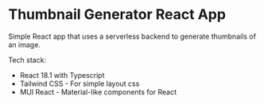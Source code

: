# Thumbnail Generator React App

Simple React app that uses a serverless backend to generate thumbnails of an image.

Tech stack:
- React 18.1 with Typescript
- Tailwind CSS - For simple layout css
- MUI React - Material-like components for React

